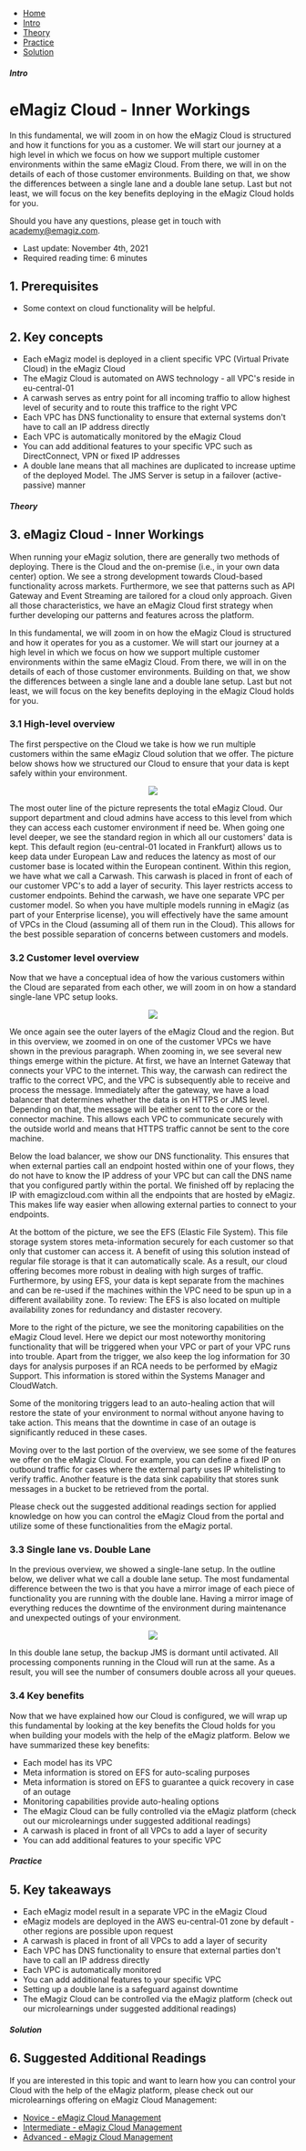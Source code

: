 <div class="ez-academy">
    <div class="ez-academy__body">
        <main class="micro-learning">
        <ul class="doc-nav">
            <li class="doc-nav__item"><a href="../../docs/fundamental/index_academy_fundamental_all" class="doc-nav__link">Home</a></li>
            <li class="doc-nav__item"><a href="#intro" class="doc-nav__link">Intro</a></li>
            <li class="doc-nav__item"><a href="#theory" class="doc-nav__link">Theory</a></li>
            <li class="doc-nav__item"><a href="#practice" class="doc-nav__link">Practice</a></li>
            <li class="doc-nav__item"><a href="#solution" class="doc-nav__link">Solution</a></li>
        </ul>
<div class="doc">
 
##### Intro

# eMagiz Cloud - Inner Workings
 
In this fundamental, we will zoom in on how the eMagiz Cloud is structured and how it functions for you as a customer. We will start our journey at a high level in which we focus on how we support multiple customer environments within the same eMagiz Cloud. From there, we will in on the details of each of those customer environments. Building on that, we show the differences between a single lane and a double lane setup. Last but not least, we will focus on the key benefits deploying in the eMagiz Cloud holds for you.

Should you have any questions, please get in touch with academy@emagiz.com.

- Last update: November 4th, 2021
- Required reading time: 6 minutes

## 1. Prerequisites
- Some context on cloud functionality will be helpful.

## 2. Key concepts
- Each eMagiz model is deployed in a client specific VPC (Virtual Private Cloud) in the eMagiz Cloud
- The eMagiz Cloud is automated on AWS technology - all VPC's reside in eu-central-01
- A carwash serves as entry point for all incoming traffio to allow highest level of security and to route this traffice to the right VPC
- Each VPC has DNS functionality to ensure that external systems don't have to call an IP address directly
- Each VPC is automatically monitored by the eMagiz Cloud
- You can add additional features to your specific VPC such as DirectConnect, VPN or fixed IP addresses
- A double lane means that all machines are duplicated to increase uptime of the deployed Model. The JMS Server is setup in a failover (active-passive) manner

##### Theory
  
## 3. eMagiz Cloud - Inner Workings

When running your eMagiz solution, there are generally two methods of deploying. There is the Cloud and the on-premise (i.e., in your own data center) option. We see a strong development towards Cloud-based functionality across markets. Furthermore, we see that patterns such as API Gateway and Event Streaming are tailored for a cloud only approach. Given all those characteristics, we have an eMagiz Cloud first strategy when further developing our patterns and features across the platform.

In this fundamental, we will zoom in on how the eMagiz Cloud is structured and how it operates for you as a customer. We will start our journey at a high level in which we focus on how we support multiple customer environments within the same eMagiz Cloud. From there, we will in on the details of each of those customer environments. Building on that, we show the differences between a single lane and a double lane setup. Last but not least, we will focus on the key benefits deploying in the eMagiz Cloud holds for you.

### 3.1 High-level overview

The first perspective on the Cloud we take is how we run multiple customers within the same eMagiz Cloud solution that we offer. The picture below shows how we structured our Cloud to ensure that your data is kept safely within your environment.

<p align="center"><img src="../../img/fundamental/fundamental-emagiz-cloud-inner-workings--high-overview.png"></p>

The most outer line of the picture represents the total eMagiz Cloud. Our support department and cloud admins have access to this level from which they can access each customer environment if need be. When going one level deeper, we see the standard region in which all our customers' data is kept. This default region (eu-central-01 located in Frankfurt) allows us to keep data under European Law and reduces the latency as most of our customer base is located within the European continent. Within this region, we have what we call a Carwash. This carwash is placed in front of each of our customer VPC's to add a layer of security. This layer restricts access to customer endpoints. Behind the carwash, we have one separate VPC per customer model. So when you have multiple models running in eMagiz (as part of your Enterprise license), you will effectively have the same amount of VPCs in the Cloud (assuming all of them run in the Cloud). This allows for the best possible separation of concerns between customers and models.

### 3.2 Customer level overview

Now that we have a conceptual idea of how the various customers within the Cloud are separated from each other, we will zoom in on how a standard single-lane VPC setup looks.

<p align="center"><img src="../../img/fundamental/fundamental-emagiz-cloud-inner-workings--customer-level-overview.png"></p>

We once again see the outer layers of the eMagiz Cloud and the region. But in this overview, we zoomed in on one of the customer VPCs we have shown in the previous paragraph. When zooming in, we see several new things emerge within the picture. At first, we have an Internet Gateway that connects your VPC to the internet. This way, the carwash can redirect the traffic to the correct VPC, and the VPC is subsequently able to receive and process the message. Immediately after the gateway, we have a load balancer that determines whether the data is on HTTPS or JMS level. Depending on that, the message will be either sent to the core or the connector machine. This allows each VPC to communicate securely with the outside world and means that HTTPS traffic cannot be sent to the core machine.

Below the load balancer, we show our DNS functionality. This ensures that when external parties call an endpoint hosted within one of your flows, they do not have to know the IP address of your VPC but can call the DNS name that you configured partly within the portal. We finished off by replacing the IP with emagizcloud.com within all the endpoints that are hosted by eMagiz. This makes life way easier when allowing external parties to connect to your endpoints.

At the bottom of the picture, we see the EFS (Elastic File System). This file storage system stores meta-information securely for each customer so that only that customer can access it. A benefit of using this solution instead of regular file storage is that it can automatically scale. As a result, our cloud offering becomes more robust in dealing with high surges of traffic. Furthermore, by using EFS, your data is kept separate from the machines and can be re-used if the machines within the VPC need to be spun up in a different availability zone. To review: The EFS is also located on multiple availability zones for redundancy and distaster recovery.

More to the right of the picture, we see the monitoring capabilities on the eMagiz Cloud level. Here we depict our most noteworthy monitoring functionality that will be triggered when your VPC or part of your VPC runs into trouble. Apart from the trigger, we also keep the log information for 30 days for analysis purposes if an RCA needs to be performed by eMagiz Support. This information is stored within the Systems Manager and CloudWatch.

Some of the monitoring triggers lead to an auto-healing action that will restore the state of your environment to normal without anyone having to take action. This means that the downtime in case of an outage is significantly reduced in these cases.

Moving over to the last portion of the overview, we see some of the features we offer on the eMagiz Cloud. For example, you can define a fixed IP on outbound traffic for cases where the external party uses IP whitelisting to verify traffic. Another feature is the data sink capability that stores sunk messages in a bucket to be retrieved from the portal. 

Please check out the suggested additional readings section for applied knowledge on how you can control the eMagiz Cloud from the portal and utilize some of these functionalities from the eMagiz portal.

### 3.3 Single lane vs. Double Lane

In the previous overview, we showed a single-lane setup. In the outline below, we deliver what we call a double lane setup. The most fundamental difference between the two is that you have a mirror image of each piece of functionality you are running with the double lane. Having a mirror image of everything reduces the downtime of the environment during maintenance and unexpected outings of your environment. 

<p align="center"><img src="../../img/fundamental/fundamental-emagiz-cloud-inner-workings--customer-level-overview-double-lane.png"></p>

In this double lane setup, the backup JMS is dormant until activated. All processing components running in the Cloud will run at the same. As a result, you will see the number of consumers double across all your queues.

### 3.4 Key benefits

Now that we have explained how our Cloud is configured, we will wrap up this fundamental by looking at the key benefits the Cloud holds for you when building your models with the help of the eMagiz platform. Below we have summarized these key benefits:

- Each model has its VPC
- Meta information is stored on EFS for auto-scaling purposes
- Meta information is stored on EFS to guarantee a quick recovery in case of an outage
- Monitoring capabilities provide auto-healing options
- The eMagiz Cloud can be fully controlled via the eMagiz platform (check out our microlearnings under suggested additional readings)
- A carwash is placed in front of all VPCs to add a layer of security
- You can add additional features to your specific VPC

##### Practice

## 5. Key takeaways

- Each eMagiz model result in a separate VPC in the eMagiz Cloud
- eMagiz models are deployed in the AWS eu-central-01 zone by default - other regions are possible upon request
- A carwash is placed in front of all VPCs to add a layer of security
- Each VPC has DNS functionality to ensure that external parties don't have to call an IP address directly
- Each VPC is automatically monitored
- You can add additional features to your specific VPC
- Setting up a double lane is a safeguard against downtime
- The eMagiz Cloud can be controlled via the eMagiz platform (check out our microlearnings under suggested additional readings)

##### Solution

## 6. Suggested Additional Readings

If you are interested in this topic and want to learn how you can control your Cloud with the help of the eMagiz platform, please check out our microlearnings offering on eMagiz Cloud Management:

- [Novice - eMagiz Cloud Management](../microlearning/novice-emagiz-cloud-management-index.md)
- [Intermediate - eMagiz Cloud Management](../microlearning/intermediate-emagiz-cloud-management-index.md)
- [Advanced - eMagiz Cloud Management](../microlearning/advanced-cloudmanagement-index.md)

</div>
</main>
</div>
</div>
